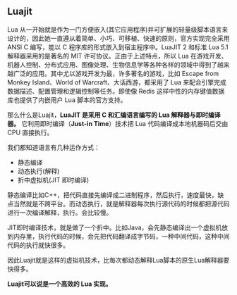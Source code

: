 ## Luajit
Lua 从一开始就是作为一门方便嵌入(其它应用程序)并可扩展的轻量级脚本语言来设计的，因此她一直遵从着简单、小巧、可移植、快速的原则，官方实现完全采用 ANSI C 编写，能以 C 程序库的形式嵌入到宿主程序中。LuaJIT 2 和标准 Lua 5.1 解释器采用的是著名的 MIT 许可协议。正由于上述特点，所以 Lua 在游戏开发、机器人控制、分布式应用、图像处理、生物信息学等各种各样的领域中得到了越来越广泛的应用。其中尤以游戏开发为最，许多著名的游戏，比如 Escape from Monkey Island、World of Warcraft、大话西游，都采用了 Lua 来配合引擎完成数据描述、配置管理和逻辑控制等任务。即使像 Redis 这样中性的内存键值数据库也提供了内嵌用户 Lua 脚本的官方支持。

那么什么是Luajit，**LuaJIT 是采用 C 和汇编语言编写的 Lua 解释器与即时编译器。** 它利用即时编译（**Just-in Time**）技术把 Lua 代码编译成本地机器码后交由 CPU 直接执行。

我们都知道语言有几种运作方式：

 - 静态编译
 - 动态执行(解释)
 - 折中虚拟机(JIT 即时编译)

静态编译比如C++，把代码直接先编译成二进制程序，然后执行，速度最快，缺点当然就是不跨平台。而动态执行，就是解释器每次执行源代码的时候都把源代码进行一次编译解释，执行。会比较慢。

JIT即时编译技术，就是做了一个折中。比如Java，会先静态编译出一个虚拟机放到内存里，执行代码的时候，会先把代码翻译成字节码，一种中间代码，这种中间代码的执行就快很多。

因此Luajit就是这样的虚拟机技术，比每次都动态解释Lua脚本的原生Lua解释器要快得多。

**Luajit可以说是一个高效的 Lua 实现。**